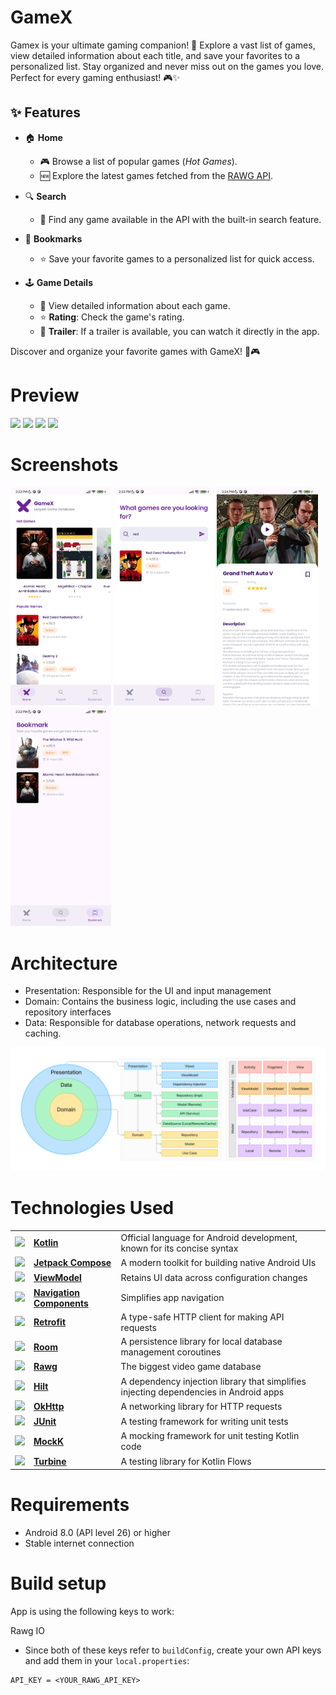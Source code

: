# GameX
Gamex is your ultimate gaming companion! 📱 Explore a vast list of games, view detailed information about each title, and save your favorites to a personalized list. Stay organized and never miss out on the games you love. Perfect for every gaming enthusiast! 🎮✨

## ✨ Features

- 🏠 **Home**
  - 🎮 Browse a list of popular games (*Hot Games*).
  - 🆕 Explore the latest games fetched from the [RAWG API](https://rawg.io/).

- 🔍 **Search**
  - 🔎 Find any game available in the API with the built-in search feature.

- 📌 **Bookmarks**
  - ⭐ Save your favorite games to a personalized list for quick access.

- 🕹️ **Game Details**
  - 📄 View detailed information about each game.
  - ⭐ **Rating**: Check the game's rating.
  - 🎥 **Trailer**: If a trailer is available, you can watch it directly in the app.

Discover and organize your favorite games with GameX! 🚀🎮

# Preview
<img src="_src/preview/home.gif" width="32%"> <img src="_src/preview/detail.gif" width="32%"> <img src="_src/preview/search.gif" width="32%"> <img src="_src/preview/bookmark.gif" width="32%">

# Screenshots
<img src="_src/screenshots/home.png" width="32%"> <img src="_src/screenshots/search.png" width="32%"> <img src="_src/screenshots/detail.png" width="32%"> <img src="_src/screenshots/bookmark.png" width="32%">

# Architecture
- Presentation: Responsible for the UI and input management
- Domain: Contains the business logic, including the use cases and repository interfaces
- Data: Responsible for database operations, network requests and caching.

<img name="Architecture" width="100%" src="./_src/clean_architecture.png"/>

# Technologies Used
|                                                                                                                    |                                                                                            |                                                                                     |
|--------------------------------------------------------------------------------------------------------------------|------------------------------------------------------------------------------------------- |-------------------------------------------------------------------------------------|
| <img src="https://user-images.githubusercontent.com/25181517/185062810-7ee0c3d2-17f2-4a98-9d8a-a9576947692b.png" height="24"> | [**Kotlin**](https://kotlinlang.org/)                                           | Official language for Android development, known for its concise syntax             |
| <img src="https://developer.android.com/static/images/spot-icons/jetpack-compose.svg" height="24">                 | [**Jetpack Compose**](https://developer.android.com/jetpack/compose)                       | A modern toolkit for building native Android UIs                                               |                                        |
| <img src="https://developer.android.com/images/logos/android.svg" height="24">                                     | [**ViewModel**](https://developer.android.com/topic/libraries/architecture/viewmodel)      | Retains UI data across configuration changes                                        |
| <img src="https://developer.android.com/images/logos/android.svg" height="24">                                     | [**Navigation Components**](https://developer.android.com/guide/navigation/navigation-getting-started) | Simplifies app navigation                                               |
| <img src="https://square.github.io/retrofit/static/icon-square.png" height="24">                                   | [**Retrofit**](https://square.github.io/retrofit/)                                         | A type-safe HTTP client for making API requests                                     |
| <img src="https://developer.android.com/images/logos/android.svg" height="24">                                     | [**Room**](https://developer.android.com/training/data-storage/room)                       | A persistence library for local database management        coroutines                       |                                                |
| <img src="https://github.com/user-attachments/assets/22289e1a-d828-4bcf-a7b0-bb8ef8ef9458" height="24">                                               | [**Rawg**](https://rawg.io/)                                                        | The biggest video game database                                                             |
| <img src="https://www.iconpacks.net/icons/2/free-injection-icon-3675-thumb.png" height="24">                       | [**Hilt**](https://dagger.dev/hilt/)                                                       | A dependency injection library that simplifies injecting dependencies in Android apps |
| <img src="https://square.github.io/okhttp/assets/images/icon-square.png" height="24">                              | [**OkHttp**](https://square.github.io/okhttp/)                                             | A networking library for HTTP requests                                              |
| <img src="https://junit.org/junit5/assets/img/junit5-logo.png" height="24">                                        | [**JUnit**](https://junit.org/junit5/)                                                     | A testing framework for writing unit tests                                          |
| <img src="https://avatars.githubusercontent.com/u/34787540?s=280&v=4" height="24">                                 | [**MockK**](https://mockk.io/)                                                             | A mocking framework for unit testing Kotlin code                                    |
| <img src="https://avatars.githubusercontent.com/u/49219790?s=48&v=4" height="24">                                  | [**Turbine**](https://github.com/cashapp/turbine)                                          | A testing library for Kotlin Flows                                                  |

# Requirements

- Android 8.0 (API level 26) or higher  
- Stable internet connection  

# Build setup
App is using the following keys to work:

Rawg IO
- Since both of these keys refer to `buildConfig`, create your own API keys and add them in your `local.properties`:
```
API_KEY = <YOUR_RAWG_API_KEY>
```
